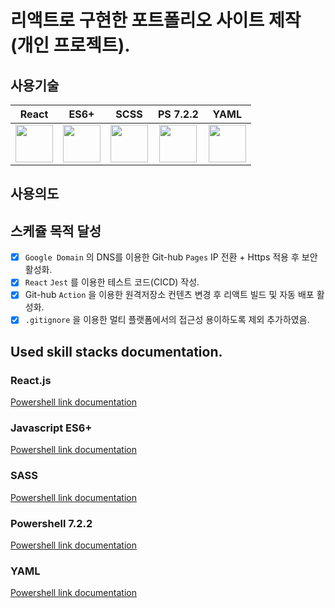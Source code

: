 # 리액트로 구현한 포트폴리오 사이트 제작 (개인 프로젝트).

## 사용기술
React | ES6+ | SCSS | PS 7.2.2 | YAML
| :---: | :---: | :---: | :---: | :---: |
<img src="https://upload.wikimedia.org/wikipedia/commons/thumb/a/a7/React-icon.svg/270px-React-icon.svg.png" width="60">|<img src="https://upload.wikimedia.org/wikipedia/commons/3/3b/Javascript_Logo.png" width="60">|<img src="https://upload.wikimedia.org/wikipedia/commons/thumb/9/96/Sass_Logo_Color.svg/320px-Sass_Logo_Color.svg.png" width="60">|<img src="https://upload.wikimedia.org/wikipedia/commons/a/af/PowerShell_Core_6.0_icon.png" width="60">|<img src="https://upload.wikimedia.org/wikipedia/commons/thumb/6/63/YAML_logo_in_SVG_format.svg/160px-YAML_logo_in_SVG_format.svg.png" width="60">

## 사용의도

## 스케쥴 목적 달성 

- [x] `Google Domain` 의 DNS를 이용한 Git-hub `Pages` IP 전환 + Https 적용 후 보안 활성화.
- [x] `React` `Jest` 를 이용한 테스트 코드(CICD) 작성.
- [x] Git-hub `Action` 을 이용한 원격저장소 컨텐츠 변경 후 리액트 빌드 및 자동 배포 활성화. 
- [x] `.gitignore` 을 이용한 멀티 플랫폼에서의 접근성 용이하도록 제외 추가하였음. 

## Used skill stacks documentation.

### React.js

[Powershell link documentation](https://docs.microsoft.com/en-us/powershell/scripting/install/installing-powershell-on-windows?view=powershell-7.2)

### Javascript ES6+

[Powershell link documentation](https://docs.microsoft.com/en-us/powershell/scripting/install/installing-powershell-on-windows?view=powershell-7.2)

### SASS

[Powershell link documentation](https://docs.microsoft.com/en-us/powershell/scripting/install/installing-powershell-on-windows?view=powershell-7.2)

### Powershell 7.2.2

[Powershell link documentation](https://docs.microsoft.com/en-us/powershell/scripting/install/installing-powershell-on-windows?view=powershell-7.2)

### YAML

[Powershell link documentation](https://docs.microsoft.com/en-us/powershell/scripting/install/installing-powershell-on-windows?view=powershell-7.2)

